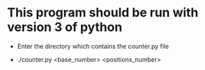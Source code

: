 # This program should be run with version 3 of python

- Enter the directory which contains the counter.py file

- ./counter.py <base_number> <positions_number>
